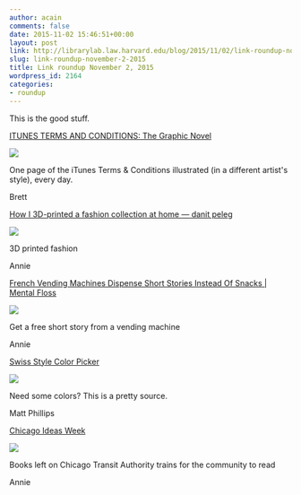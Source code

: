 ```yaml
---
author: acain
comments: false
date: 2015-11-02 15:46:51+00:00
layout: post
link: http://librarylab.law.harvard.edu/blog/2015/11/02/link-roundup-november-2-2015/
slug: link-roundup-november-2-2015
title: Link roundup November 2, 2015
wordpress_id: 2164
categories:
- roundup
---
```


This is the good stuff.

[ITUNES TERMS AND CONDITIONS: The Graphic Novel](http://itunestandc.tumblr.com/)

[![](http://librarylab.law.harvard.edu/roundup/images/5637856b6119e.png)](http://itunestandc.tumblr.com/)

One page of the iTunes Terms & Conditions illustrated (in a different artist's style), every day. 

Brett

[How I 3D-printed a fashion collection at home — danit peleg](http://danitpeleg.com/3d-printing-fashion-process/)

[![](http://librarylab.law.harvard.edu/roundup/images/5633768d1f2b1.png)](http://danitpeleg.com/3d-printing-fashion-process/)

3D printed fashion

Annie

[French Vending Machines Dispense Short Stories Instead Of Snacks | Mental Floss](http://mentalfloss.com/article/70467/french-vending-machines-dispense-short-stories-instead-snacks)

[![](http://librarylab.law.harvard.edu/roundup/images/56322d14d4ca1.png)](http://mentalfloss.com/article/70467/french-vending-machines-dispense-short-stories-instead-snacks)

Get a free short story from a vending machine

Annie

[Swiss Style Color Picker](http://swisscolors.net/)

[![](http://librarylab.law.harvard.edu/roundup/images/562961d847ca1.png)](http://swisscolors.net/)

Need some colors? This is a pretty source.

Matt Phillips

[Chicago Ideas Week](https://www.chicagoideas.com/pages/bookonthel)

[![](http://librarylab.law.harvard.edu/roundup/images/5628ef5f48a7a.png)](https://www.chicagoideas.com/pages/bookonthel)

Books left on Chicago Transit Authority trains for the community to read

Annie
